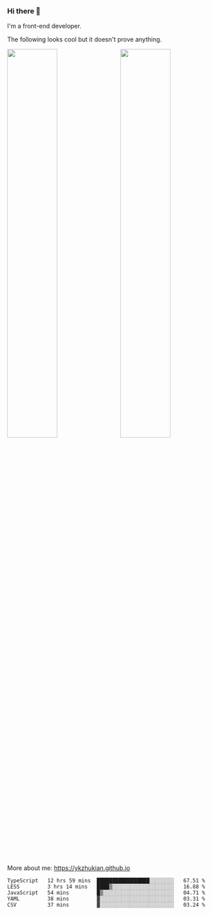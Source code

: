 ### Hi there 👋

I'm a front-end developer.

The following looks cool but it doesn't prove anything.

[<img align="right" width="48%" src="https://github-readme-stats.vercel.app/api?username=ykzhukian&show_icons=true&theme=dracula">](https://github.com/anuraghazra/github-readme-stats)

[<img width="48%" src="https://github-readme-stats.vercel.app/api/top-langs/?username=ykzhukian&layout=compact&theme=dracula">](https://github.com/anuraghazra/github-readme-stats)

More about me: 
https://ykzhukian.github.io

<!--START_SECTION:waka-->
```text
TypeScript   12 hrs 59 mins  █████████████████░░░░░░░░   67.51 % 
LESS         3 hrs 14 mins   ████▒░░░░░░░░░░░░░░░░░░░░   16.88 % 
JavaScript   54 mins         █▒░░░░░░░░░░░░░░░░░░░░░░░   04.71 % 
YAML         38 mins         ▓░░░░░░░░░░░░░░░░░░░░░░░░   03.31 % 
CSV          37 mins         ▓░░░░░░░░░░░░░░░░░░░░░░░░   03.24 % 
```
<!--END_SECTION:waka-->

